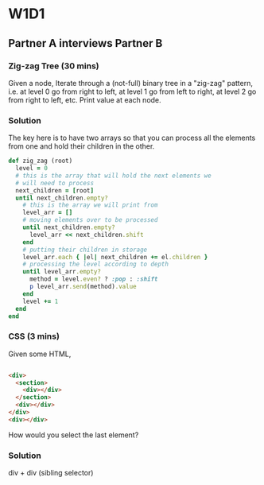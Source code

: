 # W1D1
## Partner A interviews Partner B

### Zig-zag Tree (30 mins)
Given a node, Iterate through a (not-full) binary tree in a "zig-zag" pattern, i.e. at level 0 go from right to left, at level 1 go from left to right, at level 2 go from right to left, etc. Print value at each node.

### Solution
The key here is to have two arrays so that you can process all the elements from one and hold their children in the other.

```ruby
def zig_zag (root)
  level = 0
  # this is the array that will hold the next elements we
  # will need to process
  next_children = [root]
  until next_children.empty?
    # this is the array we will print from
    level_arr = []
    # moving elements over to be processed
    until next_children.empty?
      level_arr << next_children.shift
    end
    # putting their children in storage
    level_arr.each { |el| next_children += el.children }
    # processing the level according to depth
    until level_arr.empty?
      method = level.even? ? :pop : :shift
      p level_arr.send(method).value
    end
    level += 1
  end
end

```

### CSS (3 mins)

Given some HTML,
```HTML

<div>
  <section>
    <div></div>
  </section>
  <div></div>
</div>
<div></div>
```
How would you select the last element?

### Solution

div + div (sibling selector)
